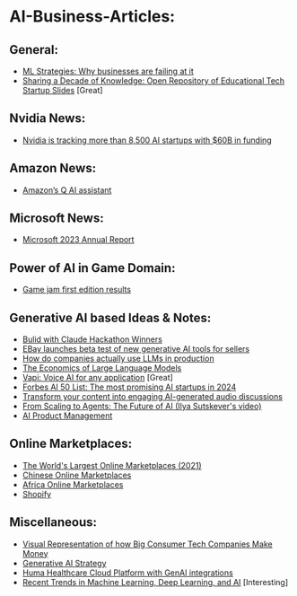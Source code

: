 # AI-Business-Articles:

## General:
- [ML Strategies: Why businesses are failing at it](https://www.analyticsinsight.net/machine-learning-strategies-why-businesses-are-failing-at-it/)  
- [Sharing a Decade of Knowledge: Open Repository of Educational Tech Startup Slides](https://github.com/mahdinasseri/Open-Presentations) [Great]  

## Nvidia News:
- [Nvidia is tracking more than 8,500 AI startups with $60B in funding](https://venturebeat.com/2021/08/02/nvidia-is-tracking-more-than-8500-ai-startups-with-60b-in-funding/)    

## Amazon News:
- [Amazon’s Q AI assistant](https://www.theverge.com/2023/11/28/23980203/aws-amazon-query-generative-ai)  

## Microsoft News:
- [Microsoft 2023 Annual Report](https://www.microsoft.com/investor/reports/ar23/index.html)  

## Power of AI in Game Domain:
- [Game jam first edition results](https://huggingface.co/blog/game-jam-first-edition-results)  

## Generative AI based Ideas & Notes:
- [Bulid with Claude Hackathon Winners](https://www.linkedin.com/feed/update/urn:li:activity:7091902016825798656/)
- [EBay launches beta test of new generative AI tools for sellers](https://www.retailbrew.com/stories/2023/06/16/ebay-beta-generative-ai)
- [How do companies actually use LLMs in production](https://www.linkedin.com/posts/elenasamuylova_how-do-companies-actually-use-llms-in-production-activity-7137435035002949632-5hK5?utm_source=share&utm_medium=member_desktop)
- [The Economics of Large Language Models](https://sunyan.substack.com/p/the-economics-of-large-language-models)
- [Vapi: Voice AI for any application](https://vapi.ai/) [Great]
- [Forbes AI 50 List: The most promising AI startups in 2024](https://weaviate.io/blog/forbes-ai-50-2024)
- [Transform your content into engaging AI-generated audio discussions](https://illuminate.google.com/home?pli=1)
- [From Scaling to Agents: The Future of AI (Ilya Sutskever's video)](https://www.linkedin.com/posts/eric-vyacheslav-156273169_ilya-sutskever-has-confirmed-that-llms-scaling-activity-7274060753026838528-tAM2?utm_source=share&utm_medium=member_desktop)
- [AI Product Management](https://www.linkedin.com/posts/andrewyng_writing-software-especially-prototypes-activity-7285704785473761281-v3EN?utm_source=share&utm_medium=member_desktop)  

## Online Marketplaces:
- [The World's Largest Online Marketplaces (2021)](https://www.statista.com/chart/24405/top-5-online-market-places-by-gmv/)  
- [Chinese Online Marketplaces](https://github.com/ahkarami/AI-Business-Articles/blob/main/chinese_online_marketplaces.md)
- [Africa Online Marketplaces](https://github.com/ahkarami/AI-Business-Articles/blob/main/Africa_Online_MarketPlaces.md)  
- [Shopify](https://github.com/ahkarami/AI-Business-Articles/blob/main/Shopify_Part1.md)  

## Miscellaneous:
- [Visual Representation of how Big Consumer Tech Companies Make Money](https://www.linkedin.com/posts/rammohans_consumertech-businessrevenue-techcompanies-activity-7010443331809767425-VT6k/?utm_source=share&utm_medium=member_android)  
- [Generative AI Strategy](https://huyenchip.com/2023/06/07/generative-ai-strategy.html)
- [Huma Healthcare Cloud Platform with GenAI integrations](https://www.huma.com/press-release-series-d-launches-huma-cloud-platform-genai)  
- [Recent Trends in Machine Learning, Deep Learning, and AI](https://www.linkedin.com/posts/sebastianraschka_what-are-the-recent-trends-in-machine-learning-activity-7173329104547536896-x0-5?utm_source=share&utm_medium=member_desktop) [Interesting]  

